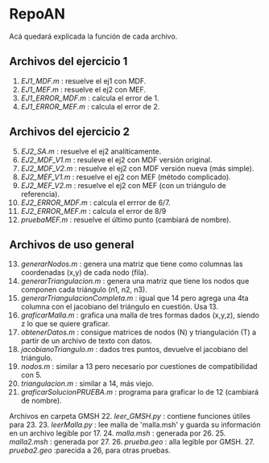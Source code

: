 # RepoAN
Acá quedará explicada la función de cada archivo.

## Archivos del ejercicio 1
1. _EJ1_MDF.m_ : resuelve el ej1 con MDF.
2. _EJ1_MEF.m_ : resuelve el ej2 con MEF.
3. _EJ1_ERROR_MDF.m_ : calcula el error de 1.
4. _EJ1_ERROR_MEF.m_ : calcula el error de 2.
  
## Archivos del ejercicio 2
5. _EJ2_SA.m_ : resuelve el ej2 analíticamente.
6. _EJ2_MDF_V1.m_ : resuleve el ej2 con MDF versión original.
7. _EJ2_MDF_V2.m_ : resuelve el ej2 con MDF versión nueva (más simple).
8. _EJ2_MEF_V1.m_ : resuelve el ej2 con MEF (método complicado).
9.  _EJ2_MEF_V2.m_ : resuelve el ej2 con MEF (con un triángulo de referencia).
10. _EJ2_ERROR_MDF.m_ : calcula el errror de 6/7.
11. _EJ2_ERROR_MEF.m_ : calcula el error de 8/9
12. _pruebaMEF.m_ : resuelve el último punto (cambiará de nombre).

## Archivos de uso general
13. _generarNodos.m_ : genera una matriz que tiene como columnas las coordenadas (x,y) de cada nodo (fila).
14. _generarTriangulacion.m_ : genera una matriz que tiene los nodos que componen cada triángulo (n1, n2, n3).
15. _generarTriangulacionCompleta.m_ : igual que 14 pero agrega una 4ta columna con el jacobiano del triángulo en cuestión. Usa 13.
16. _graficarMalla.m_ : grafica una malla de tres formas dados (x,y,z), siendo z lo que se quiere graficar.
17. _obtenerDatos.m_ : consigue matrices de nodos (N) y triangulación (T) a partir de un archivo de texto con datos. 
18. _jacobianoTriangulo.m_ : dados tres puntos, devuelve el jacobiano del triángulo. 
19. _nodos.m_ : similar a 13 pero necesario por cuestiones de compatibilidad con 5.
20. _triangulacion.m_ : similar a 14, más viejo.
21. _graficarSolucionPRUEBA.m_ : programa para graficar lo de 12 (cambiará de nombre).

Archivos en carpeta GMSH
22. _leer_GMSH.py_ : contiene funciones útiles para 23.
23. _leerMalla.py_ : lee malla de 'malla.msh' y guarda su información en un archivo legible por 17.
24. _malla.msh_ : generada por 26.
25. _malla2.msh_ : generada por 27.
26. _prueba.geo_ : alla legible por GMSH.
27. _prueba2.geo_ :parecida a 26, para otras pruebas. 
